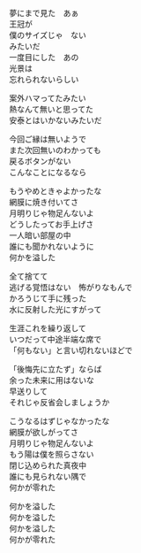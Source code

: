 夢にまで見た　あぁ  
王冠が  
僕のサイズじゃ　ない  
みたいだ  
一度目にした　あの  
光景は  
忘れられないらしい

案外ハマってたみたい  
熱なんて無いと思ってた  
安泰とはいかないみたいだ

今回ご縁は無いようで  
また次回無いのわかっても  
戻るボタンがない  
こんなことになるなら

もうやめときゃよかったな  
網膜に焼き付いてさ  
月明りじゃ物足んないよ  
どうしたってお手上げさ  
一人暗い部屋の中  
誰にも聞かれないように  
何かを溢した

全て捨てて  
逃げる覚悟はない　怖がりなもんで  
かろうじて手に残った  
水に反射した光にすがって

生涯これを繰り返して  
いつだって中途半端な席で  
「何もない」と言い切れないほどで

「後悔先に立たず」ならば  
余った未来に用はないな  
早送りして  
それじゃ反省会しましょうか

こうなるはずじゃなかったな  
網膜が欲しがってさ  
月明りじゃ物足んないよ  
もう陽は僕を照らさない  
閉じ込められた真夜中  
誰にも見られない隅で  
何かが零れた

何かを溢した  
何かを溢した  
何かを溢した  
何かが零れた